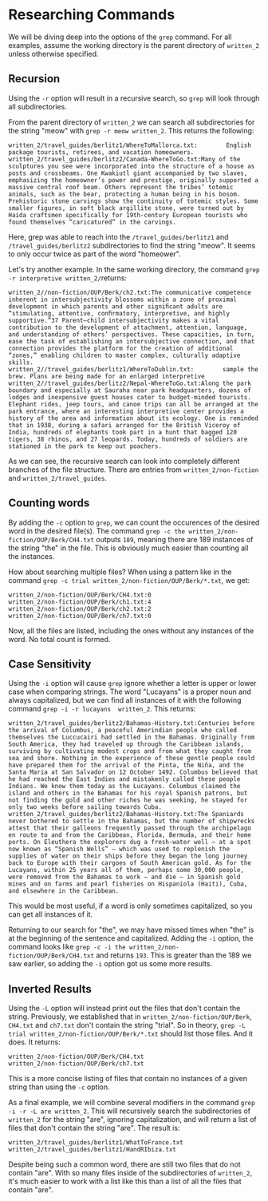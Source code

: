 # Researching Commands
We will be diving deep into the options of the `grep` command. For all examples, assume the working directory is the parent directory of `written_2` unless otherwise specified.

## Recursion
Using the `-r` option will result in a recursive search, so `grep` will look through all subdirectories.

From the parent directory of `written_2` we can search all subdirectories for the string "meow" with `grep -r meow written_2`. This returns the following:
```
written_2/travel_guides/berlitz1/WhereToMallorca.txt:        English package tourists, retirees, and vacation homeowners.
written_2/travel_guides/berlitz2/Canada-WhereToGo.txt:Many of the sculptures you see were incorporated into the structure of a house as posts and crossbeams. One Kwakiutl giant accompanied by two slaves, emphasizing the homeowner’s power and prestige, originally supported a massive central roof beam. Others represent the tribes’ totemic animals, such as the bear, protecting a human being in his bosom. Prehistoric stone carvings show the continuity of totemic styles. Some smaller figures, in soft black argillite stone, were turned out by Haida craftsmen specifically for 19th-century European tourists who found themselves “caricatured” in the carvings.
```
Here, grep was able to reach into the `/travel_guides/berlitz1` and `/travel_guides/berlitz2` subdirectories to find the string "meow". It seems to only occur twice as part of the word "homeower". 

Let's try another example. In the same working directory, the command `grep -r interpretive written_2/`returns:
 ```
 written_2//non-fiction/OUP/Berk/ch2.txt:The communicative competence inherent in intersubjectivity blossoms within a zone of proximal development in which parents and other signiﬁcant adults are “stimulating, attentive, conﬁrmatory, interpretive, and highly supportive.”37 Parent–child intersubjectivity makes a vital contribution to the development of attachment, attention, language, and understanding of others’ perspectives. These capacities, in turn, ease the task of establishing an intersubjective connection, and that connection provides the platform for the creation of additional “zones,” enabling children to master complex, culturally adaptive skills. 
written_2//travel_guides/berlitz1/WhereToDublin.txt:        sample the brew. Plans are being made for an enlarged interpretive
written_2//travel_guides/berlitz2/Nepal-WhereToGo.txt:Along the park boundary and especially at Sauraha near park headquarters, dozens of lodges and inexpensive guest houses cater to budget-minded tourists. Elephant rides, jeep tours, and canoe trips can all be arranged at the park entrance, where an interesting interpretive center provides a history of the area and information about its ecology. One is reminded that in 1938, during a safari arranged for the British Viceroy of India, hundreds of elephants took part in a hunt that bagged 120 tigers, 38 rhinos, and 27 leopards. Today, hundreds of soldiers are stationed in the park to keep out poachers.
 ```
 As we can see, the recursive search can look into completely different branches of the file structure. There are entries from `written_2/non-fiction` and `written_2/travel_guides`.

## Counting words
By adding the `-c` option to `grep`, we can count the occurences of the desired word in the desired file(s).
The command `grep -c the written_2/non-fiction/OUP/Berk/CH4.txt` outputs `189`, meaning there are 189 instances of the string "the" in the file. This is obviously much easier than counting all the instances.

How about searching multiple files? When using a pattern like in the command `grep -c trial written_2/non-fiction/OUP/Berk/*.txt`, we get:
```
written_2/non-fiction/OUP/Berk/CH4.txt:0
written_2/non-fiction/OUP/Berk/ch1.txt:4
written_2/non-fiction/OUP/Berk/ch2.txt:2
written_2/non-fiction/OUP/Berk/ch7.txt:0
```
Now, all the files are listed, including the ones without any instances of the word. No total count is formed. 

## Case Sensitivity
Using the `-i` option will cause `grep` ignore whether a letter is upper or lower case when comparing strings.
The word "Lucayans" is a proper noun and always capitalized, but we can find all instances of it with the following command `grep -i -r lucayans  written_2`. This returns:
```
written_2/travel_guides/berlitz2/Bahamas-History.txt:Centuries before the arrival of Columbus, a peaceful Amerindian people who called themselves the Luccucairi had settled in the Bahamas. Originally from South America, they had traveled up through the Caribbean islands, surviving by cultivating modest crops and from what they caught from sea and shore. Nothing in the experience of these gentle people could have prepared them for the arrival of the Pinta, the Niña, and the Santa Maria at San Salvador on 12 October 1492. Columbus believed that he had reached the East Indies and mistakenly called these people Indians. We know them today as the Lucayans. Columbus claimed the island and others in the Bahamas for his royal Spanish patrons, but not finding the gold and other riches he was seeking, he stayed for only two weeks before sailing towards Cuba.
written_2/travel_guides/berlitz2/Bahamas-History.txt:The Spaniards never bothered to settle in the Bahamas, but the number of shipwrecks attest that their galleons frequently passed through the archipelago en route to and from the Caribbean, Florida, Bermuda, and their home ports. On Eleuthera the explorers dug a fresh-water well — at a spot now known as “Spanish Wells” — which was used to replenish the supplies of water on their ships before they began the long journey back to Europe with their cargoes of South American gold. As for the Lucayans, within 25 years all of them, perhaps some 30,000 people, were removed from the Bahamas to work — and die — in Spanish gold mines and on farms and pearl fisheries on Hispaniola (Haiti), Cuba, and elsewhere in the Caribbean.
```
This would be most useful, if a word is only sometimes capitalized, so you can get all instances of it.

Returning to our search for "the", we may have missed times when "the" is at the beginning of the sentence and capitalized. Adding the `-i` option, the command looks like `grep -c -i the written_2/non-fiction/OUP/Berk/CH4.txt` and returns `193`. This is greater than the 189 we saw earlier, so adding the `-i` option got us some more results.

## Inverted Results
Using the `-L` option will instead print out the files that don't contain the string. 
Previously, we established that in `written_2/non-fiction/OUP/Berk`, `CH4.txt` and `ch7.txt` don't contain the string "trial". So in theory, `grep -L trial written_2/non-fiction/OUP/Berk/*.txt` should list those files. And it does. It returns:
```
written_2/non-fiction/OUP/Berk/CH4.txt
written_2/non-fiction/OUP/Berk/ch7.txt
```
This is a more concise listing of files that contain no instances of a given string than using the `-c` option.

As a final example, we will combine several modifiers in the command `grep -i -r -L are written_2`. This will recursively search the subdirectories of `written_2` for the string "are", ignoring capitalization, and will return a list of files that don't contain the string "are". The result is: 
```
written_2/travel_guides/berlitz1/WhatToFrance.txt
written_2/travel_guides/berlitz1/HandRIbiza.txt
```
Despite being such a common word, there are still two files that do not contain "are". With so many files inside of the subdirectories of `written_2`, it's much easier to work with a list like this than a list of all the files that contain "are".

